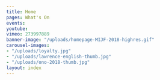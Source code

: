 ```yaml
---
title: Home
pages: What's On
events: 
youtube: 
vimeo: 273997889
banner-image: "/uploads/homepage-MIJF-2018-highres.gif"
carousel-images:
- "/uploads/loyalty.jpg"
- "/uploads/lawrence-english-thumb.jpg"
- "/uploads/ono-2018-thumb.jpg"
layout: index
---
```


